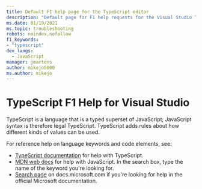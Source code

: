 ```yaml
---
title: Default F1 help page for the TypeScript editor
description: "Default page for F1 help requests for the Visual Studio TypeScript editor"
ms.date: 01/19/2021
ms.topic: troubleshooting
robots: noindex,nofollow
f1_keywords:
- "typescript"
dev_langs:
  - JavaScript
manager: jmartens
author: mikejo5000
ms.author: mikejo
---
```


# TypeScript F1 Help for Visual Studio

TypeScript is a language that is a typed superset of JavaScript; JavaScript syntax is therefore legal TypeScript. TypeScript adds rules about how different kinds of values can be used.

For reference help on language keywords and code elements, see:

- [TypeScript documentation](https://www.typescriptlang.org/docs) for help with TypeScript.
- [MDN web docs](https://developer.mozilla.org/en-US/docs/Web/JavaScript/Reference) for help with JavaScript. In the search box, type the name of the keyword you're looking for.
- [Search page](/search) on docs.microsoft.com if you're looking for help in the official Microsoft documentation.

